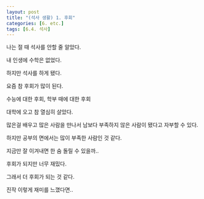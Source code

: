 ```yaml
---
layout: post
title: "(석사 생활) 1. 후회"
categories: [6. etc.]
tags: [6.4. 석사]
---
```


나는 절 때 석사를 안할 줄 알았다.

내 인생에 수학은 없었다.

하지만 석사를 하게 됐다.

요즘 참 후회가 많이 된다.

수능에 대한 후회, 학부 때에 대한 후회

대학에 오고 참 열심히 살았다.

많은걸 배우고 많은 사람을 만나서 남보다 부족하지 않은 사람이 됐다고 자부할 수 있다.

하지만 공부의 면에서는 많이 부족한 사람인 것 같다.

지금만 잘 이겨내면 한 숨 돌릴 수 있을까..

후회가 되지만 너무 재밌다.

그래서 더 후회가 되는 것 같다.

진작 이렇게 재미를 느꼈다면..